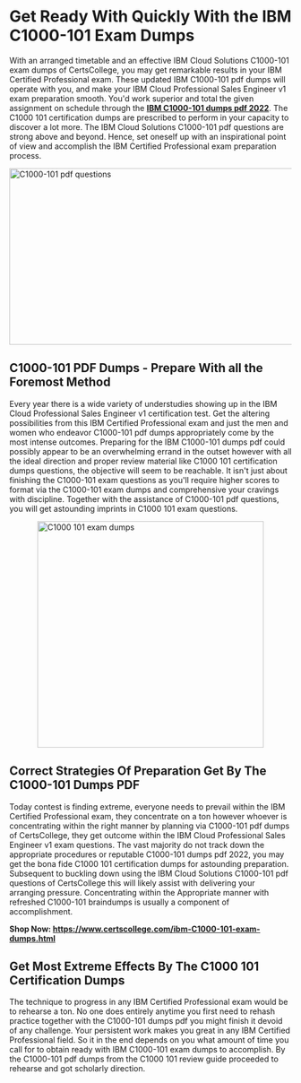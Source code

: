<h1><strong>Get Ready With Quickly With the IBM C1000-101 Exam Dumps&nbsp;</strong></h1>
<p><span style="font-weight: 400;">With an arranged timetable and an effective IBM Cloud Solutions C1000-101 exam dumps of CertsCollege, you may get remarkable results in your IBM Certified Professional exam. These updated IBM C1000-101 pdf dumps will operate with you, and make your IBM Cloud Professional Sales Engineer v1 exam preparation smooth. You'd work superior and total the given assignment on schedule through the <strong><a href="https://www.certscollege.com/ibm-C1000-101-exam-dumps.html">IBM C1000-101 dumps pdf 2022</a></strong>. The C1000 101 certification dumps are prescribed to perform in your capacity to discover a lot more. The IBM Cloud Solutions C1000-101 pdf questions are strong above and beyond. Hence, set oneself up with an inspirational point of view and accomplish the IBM Certified Professional exam preparation process.&nbsp;</span></p>
<p><span style="font-weight: 400;"><img style="display: block; margin-left: auto; margin-right: auto;" src="https://i.ibb.co/CPDK3ps/Yellow-and-Blue-Initiative-Blog-Banner.png" alt="C1000-101 pdf questions" width="559" height="315" /></span></p>
<h2><strong>C1000-101 PDF Dumps - Prepare With all the Foremost Method</strong></h2>
<p><span style="font-weight: 400;">Every year there is a wide variety of understudies showing up in the IBM Cloud Professional Sales Engineer v1 certification test. Get the altering possibilities from this IBM Certified Professional exam and just the men and women who endeavor C1000-101 pdf dumps appropriately come by the most intense outcomes. Preparing for the IBM C1000-101 dumps pdf could possibly appear to be an overwhelming errand in the outset however with all the ideal direction and proper review material like C1000 101 certification dumps questions, the objective will seem to be reachable. It isn't just about finishing the C1000-101 exam questions as you'll require higher scores to format via the C1000-101 exam dumps and comprehensive your cravings with discipline. Together with the assistance of C1000-101 pdf questions, you will get astounding imprints in C1000 101 exam questions.</span></p>
<p><span style="font-weight: 400;"><a href="https://tinyurl.com/yfchdue6"><img style="display: block; margin-left: auto; margin-right: auto;" src="https://i.ibb.co/9tMrhdY/Teacher-Appreciation-Invitation.png" alt="C1000 101 exam dumps " width="404" height="404" /></a></span></p>
<h2><strong>Correct Strategies Of Preparation Get By The C1000-101 Dumps PDF</strong></h2>
<p><span style="font-weight: 400;">Today contest is finding extreme, everyone needs to prevail within the IBM Certified Professional exam, they concentrate on a ton however whoever is concentrating within the right manner by planning via C1000-101 pdf dumps of CertsCollege, they get outcome within the IBM Cloud Professional Sales Engineer v1 exam questions. The vast majority do not track down the appropriate procedures or reputable C1000-101 dumps pdf 2022, you may get the bona fide C1000 101 certification dumps for astounding preparation. Subsequent to buckling down using the IBM Cloud Solutions C1000-101 pdf questions of CertsCollege this will likely assist with delivering your arranging pressure. Concentrating within the Appropriate manner with refreshed C1000-101 braindumps is usually a component of accomplishment.</span></p>
<p><span style="font-weight: 400;"><strong>Shop Now: <a href="https://www.certscollege.com/ibm-C1000-101-exam-dumps.html">https://www.certscollege.com/ibm-C1000-101-exam-dumps.html</a></strong></span></p>
<h2><strong>Get Most Extreme Effects By The C1000 101 Certification Dumps</strong></h2>
<p><span style="font-weight: 400;">The technique to progress in any IBM Certified Professional exam would be to rehearse a ton. No one does entirely anytime you first need to rehash practice together with the C1000-101 dumps pdf you might finish it devoid of any challenge. Your persistent work makes you great in any IBM Certified Professional field. So it in the end depends on you what amount of time you call for to obtain ready with IBM C1000-101 exam dumps to accomplish. By the C1000-101 pdf dumps from the C1000 101 review guide proceeded to rehearse and got scholarly direction.</span></p>
